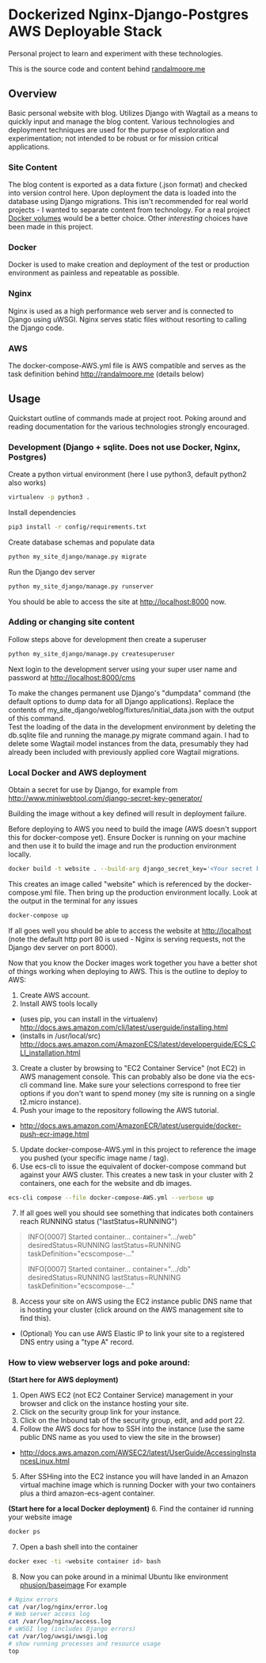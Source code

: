 # Dockerized Nginx-Django-Postgres AWS Deployable Stack
 
 Personal project to learn and experiment with these technologies.
 
 This is the source code and content behind [randalmoore.me](http://randalmoore.me)  
 
 ## Overview
 Basic personal website with blog.  Utilizes Django with Wagtail as a means to quickly 
  input and manage the blog content.  Various technologies and deployment techniques
  are used for the purpose of exploration and experimentation; not intended to be robust or for mission
  critical applications.
  
 ### Site Content
 The blog content is exported as a data fixture (.json format) and checked into version control here.
 Upon deployment the data is loaded into the database using Django migrations.
 This isn't recommended for real world projects - I wanted to separate content from technology.
 For a real project [Docker volumes](https://docs.docker.com/engine/admin/volumes/volumes/) would be a better choice.
 Other _interesting_ choices have been made in this project. 
  
 ### Docker
 Docker is used to make creation and deployment of the test or production environment
  as painless and repeatable as possible.
 
 ### Nginx
 Nginx is used as a high performance web server and is connected to Django using 
  uWSGI.  Nginx serves static files without resorting to calling the Django code.
  
 ### AWS
  The docker-compose-AWS.yml file is AWS compatible and serves as the task definition behind http://randalmoore.me 
  (details below)
   
## Usage
Quickstart outline of commands made at project root.
Poking around and reading documentation for the various technologies strongly encouraged.
 
### Development (Django + sqlite.  Does not use Docker, Nginx, Postgres)
Create a python virtual environment (here I use python3, default python2 also works)
```bash
virtualenv -p python3 .
```
Install dependencies
```bash
pip3 install -r config/requirements.txt
```
Create database schemas and populate data
```bash
python my_site_django/manage.py migrate
```
Run the Django dev server
```bash
python my_site_django/manage.py runserver
```
You should be able to access the site at [http://localhost:8000](http://localhost:8000) now.

### Adding or changing site content
Follow steps above for development then create a superuser 
```bash
python my_site_django/manage.py createsuperuser
```
Next login to the development server using your super user name and password at 
[http://localhost:8000/cms](http://localhost:8000/cms)

To make the changes permanent use Django's "dumpdata" command (the default options to dump data for all Django applications). 
Replace the contents of my_site_django/weblog/fixtures/initial_data.json with the output of this 
command.  
Test the loading of 
the data in the development environment by deleting the db.sqlite file and running the 
manage.py migrate command again. I had to delete some Wagtail model instances from the 
data, presumably they had already been included with previously applied core Wagtail 
migrations.
 
### Local Docker and AWS deployment
Obtain a secret for use by Django, for example from
http://www.miniwebtool.com/django-secret-key-generator/

Building the image without a key defined will result in deployment failure.

Before deploying to AWS you need to build the image (AWS doesn't support this for docker-compose yet).
Ensure Docker is running on your machine and then use it to build the image and run
the production environment locally.

```bash
docker build -t website . --build-arg django_secret_key='<Your secret key>'
```

This creates an image called "website" which is referenced by the docker-compose.yml
 file.  Then bring up the production environment locally.  Look at the output in the 
 terminal for any issues
```bash
docker-compose up
```
If all goes well you should be able to access the website at [http://localhost](http://localhost) 
(note the default http port 80 is used - Nginx is serving requests, not the Django dev server on port 8000).

Now that you know the Docker images work together you have a better shot of things working
when deploying to AWS.  This is the outline to deploy to AWS:
1. Create AWS account.
2. Install AWS tools locally
  * (uses pip, you can install in the virtualenv) http://docs.aws.amazon.com/cli/latest/userguide/installing.html
  * (installs in /usr/local/src) http://docs.aws.amazon.com/AmazonECS/latest/developerguide/ECS_CLI_installation.html
3. Create a cluster by browsing to "EC2 Container Service" (not EC2) in AWS management console.  This can probably
also be done via the ecs-cli command line.  Make sure your selections correspond to free tier options if you don't
want to spend money (my site is running on a single t2.micro instance).
4. Push your image to the repository following the AWS tutorial.
  * http://docs.aws.amazon.com/AmazonECR/latest/userguide/docker-push-ecr-image.html
5. Update docker-compose-AWS.yml in this project to reference the image you pushed (your specific image name / tag).
6. Use ecs-cli to issue the equivalent of docker-compose command but against your AWS 
cluster.  This creates a new task in your cluster with 2 containers, one each for the
 website and db images.
```bash
ecs-cli compose --file docker-compose-AWS.yml --verbose up
```
7. If all goes well you should see something that indicates both containers reach RUNNING status ("lastStatus=RUNNING")
> INFO[0007] Started container...                          container=".../web" desiredStatus=RUNNING lastStatus=RUNNING taskDefinition="ecscompose-..."
> 
>INFO[0007] Started container...                          container=".../db" desiredStatus=RUNNING lastStatus=RUNNING taskDefinition="ecscompose-..."
8. Access your site on AWS using the EC2 instance public DNS name that is hosting your
cluster (click around on the AWS management site to find this).
  * (Optional) You can use AWS Elastic IP to link your site to a registered DNS entry using a "type A" record.

### How to view webserver logs and poke around:
**(Start here for AWS deployment)**
1. Open AWS EC2 (not EC2 Container Service) management in your browser and click on
the instance hosting your site.
2. Click on the security group link for your instance.
3. Click on the Inbound tab of the security group, edit, and add port 22.
4. Follow the AWS docs for how to SSH into the instance (use the same public DNS name as 
you used to view the site in the browser)
  * http://docs.aws.amazon.com/AWSEC2/latest/UserGuide/AccessingInstancesLinux.html
5. After SSHing into the EC2 instance you will have landed in an Amazon virtual machine 
 image which is running Docker with your two containers plus a third amazon-ecs-agent 
 container.
 
**(Start here for a local Docker deployment)**
6. Find the container id running your website image
```bash
docker ps
```
7. Open a bash shell into the container
```bash
docker exec -ti <website container id> bash
```
8. Now you can poke around in a minimal Ubuntu like environment [phusion/baseimage](https://github.com/phusion/baseimage-docker)
For example
```bash
# Nginx errors
cat /var/log/nginx/error.log
# Web server access log
cat /var/log/nginx/access.log 
# uWSGI log (includes Django errors)
cat /var/log/uwsgi/uwsgi.log
# show running processes and resource usage
top
```